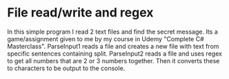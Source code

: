 # File read/write and regex
In this simple program I read 2 text files and find the secret message. Its a game/assignment given to me by my course in Udemy "Complete C# Masterclass". ParseInput1 reads a file and creates a new file with text from specific sentences containing split. ParseInput2 reads a file and uses regex to get all numbers that are 2 or 3 numbers together. Then it converts these to characters to be output to the console. 